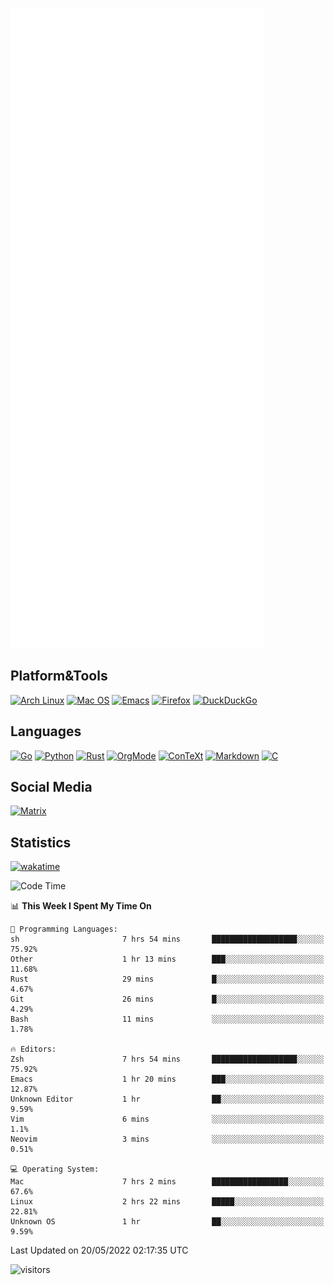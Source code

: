![Metrics](https://github.com/SteamedFish/SteamedFish/blob/master/github-metrics.svg)

## Platform&Tools

[![Arch Linux](https://img.shields.io/badge/ArchLinux-1793D1?logo=arch-linux&logoColor=fff&style=flat-square)](https://archlinux.org/)
[![Mac OS](https://img.shields.io/badge/MacOS-000000?style=flat-square&logo=macos&logoColor=F0F0F0)](https://www.apple.com/macos/)
[![Emacs](https://img.shields.io/badge/Emacs-%237F5AB6.svg?&style=flat-square&logo=gnu-emacs&logoColor=white)](https://www.gnu.org/software/emacs/)
[![Firefox](https://img.shields.io/badge/Firefox-FF7139?style=flat-square&logo=Firefox-Browser&logoColor=white)](https://firefox.com/)
[![DuckDuckGo](https://img.shields.io/badge/DuckDuckGo-DE5833?style=flat-square&logo=DuckDuckGo&logoColor=white)](https://duckduckgo.com/)

## Languages

[![Go](https://img.shields.io/badge/Golang-%2300ADD8.svg?style=flat-square&logo=go&logoColor=white)](https://golang.org/)
[![Python](https://img.shields.io/badge/Python-3670A0?style=flat-square&logo=python&logoColor=ffdd54)](https://www.python.org/)
[![Rust](https://img.shields.io/badge/Rust-%23000000.svg?style=flat-square&logo=rust&logoColor=white)](https://www.rust-lang.org/)
[![OrgMode](https://img.shields.io/badge/OrgMode-%23000000.svg?style=flat-square&logo=org&logoColor=white)](https://orgmode.org/)
[![ConTeXt](https://img.shields.io/badge/ConTeXt-%23008080.svg?style=flat-square&logo=latex&logoColor=white)](https://contextgarden.net/)
[![Markdown](https://img.shields.io/badge/MarkDown-%23000000.svg?style=flat-square&logo=markdown&logoColor=white)](https://daringfireball.net/projects/markdown/)
[![C](https://img.shields.io/badge/C-%2300599C.svg?style=flat-square&logo=c&logoColor=white)](https://www.iso.org/standard/74528.html)

## Social Media

[![Matrix](https://img.shields.io/badge/SteamedFish-2CA5E0?style=social&logo=matrix&logoColor=black)](https://matrix.to/#/@i:steamedfish.org)

## Statistics
[![wakatime](https://wakatime.com/badge/user/168280d6-fcf2-4b4f-ad3a-dc4612f35b38.svg)](https://wakatime.com/@168280d6-fcf2-4b4f-ad3a-dc4612f35b38)

<!--START_SECTION:waka-->
![Code Time](http://img.shields.io/badge/Code%20Time-1%2C819%20hrs%2035%20mins-blue)

📊 **This Week I Spent My Time On** 

```text
💬 Programming Languages: 
sh                       7 hrs 54 mins       ███████████████████░░░░░░   75.92% 
Other                    1 hr 13 mins        ███░░░░░░░░░░░░░░░░░░░░░░   11.68% 
Rust                     29 mins             █░░░░░░░░░░░░░░░░░░░░░░░░   4.67% 
Git                      26 mins             █░░░░░░░░░░░░░░░░░░░░░░░░   4.29% 
Bash                     11 mins             ░░░░░░░░░░░░░░░░░░░░░░░░░   1.78%

🔥 Editors: 
Zsh                      7 hrs 54 mins       ███████████████████░░░░░░   75.92% 
Emacs                    1 hr 20 mins        ███░░░░░░░░░░░░░░░░░░░░░░   12.87% 
Unknown Editor           1 hr                ██░░░░░░░░░░░░░░░░░░░░░░░   9.59% 
Vim                      6 mins              ░░░░░░░░░░░░░░░░░░░░░░░░░   1.1% 
Neovim                   3 mins              ░░░░░░░░░░░░░░░░░░░░░░░░░   0.51%

💻 Operating System: 
Mac                      7 hrs 2 mins        █████████████████░░░░░░░░   67.6% 
Linux                    2 hrs 22 mins       █████░░░░░░░░░░░░░░░░░░░░   22.81% 
Unknown OS               1 hr                ██░░░░░░░░░░░░░░░░░░░░░░░   9.59%

```


 Last Updated on 20/05/2022 02:17:35 UTC
<!--END_SECTION:waka-->

![visitors](https://visitor-badge.laobi.icu/badge?page_id=SteamedFish.SteamedFish)
